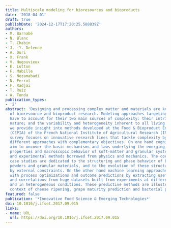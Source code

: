 ```yaml
---
title: Multiscale modeling for bioresources and bioproducts
date: '2018-04-01'
draft: true
publishDate: '2024-12-17T17:20:25.588839Z'
authors:
- M. Barnabé
- N. Blanc
- T. Chabin
- J. -Y. Delenne
- A. Duri
- X. Frank
- V. Hugouvieux
- E. Lutton
- F. Mabille
- S. Nezamabadi
- N. Perrot
- F. Radjai
- T. Ruiz
- A. Tonda
publication_types:
- '2'
abstract: 'Designing and processing complex matter and materials are key objectives
  of bioresource and bioproduct research. Modeling approaches targeting such systems
  have to account for their two main sources of complexity: their intrinsic multi-scale
  nature; and the variability and heterogeneity inherent to all living systems. Here
  we provide insight into methods developed at the Food & Bioproduct Engineering division
  (CEPIA) of the French National Institute of Agricultural Research (INRA). This brief
  survey focuses on innovative research lines that tackle complexity by mobilizing
  different approaches with complementary objectives. On one hand cognitive approaches
  aim to uncover the basic mechanisms and laws underlying the emerging collective
  properties and macroscopic behavior of soft-matter and granular systems, using numerical
  and experimental methods borrowed from physics and mechanics. The corresponding
  case studies are dedicated to the structuring and phase behavior of biopolymers,
  powders and granular materials, and to the evolution of these structures caused
  by external constraints. On the other hand machine learning approaches can deal
  with process optimizations and outcome predictions by extracting useful information
  and correlations from huge datasets built from experiments at different length scales
  and in heterogeneous conditions. These predictive methods are illustrated in the
  context of cheese ripening, grape maturity prediction and bacterial production.'
featured: false
publication: '*Innovative Food Science & Emerging Technologies*'
doi: 10.1016/j.ifset.2017.09.015
links:
- name: URL
  url: https://doi.org/10.1016/j.ifset.2017.09.015
---
```


